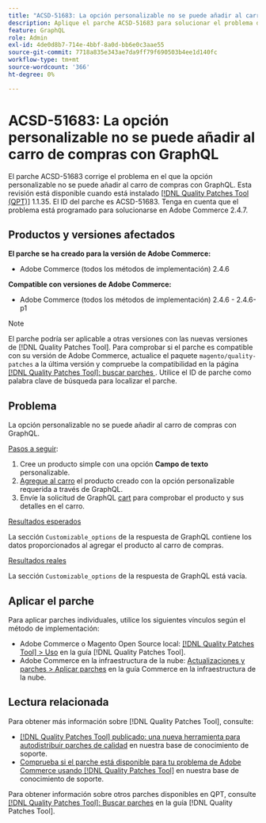 ```yaml
---
title: "ACSD-51683: La opción personalizable no se puede añadir al carro de compras con GraphQL"
description: Aplique el parche ACSD-51683 para solucionar el problema de Adobe Commerce en el que la opción personalizable no se puede añadir al carro de compras con GraphQL.
feature: GraphQL
role: Admin
exl-id: 4de0d8b7-714e-4bbf-8a0d-bb6e0c3aae55
source-git-commit: 7718a835e343ae7da9ff79f690503b4ee1d140fc
workflow-type: tm+mt
source-wordcount: '366'
ht-degree: 0%

---
```


# ACSD-51683: La opción personalizable no se puede añadir al carro de compras con GraphQL

El parche ACSD-51683 corrige el problema en el que la opción personalizable no se puede añadir al carro de compras con GraphQL. Esta revisión está disponible cuando está instalado [[!DNL Quality Patches Tool (QPT)]](/help/announcements/adobe-commerce-announcements/magento-quality-patches-released-new-tool-to-self-serve-quality-patches.md) 1.1.35. El ID del parche es ACSD-51683. Tenga en cuenta que el problema está programado para solucionarse en Adobe Commerce 2.4.7.

## Productos y versiones afectados

**El parche se ha creado para la versión de Adobe Commerce:**

* Adobe Commerce (todos los métodos de implementación) 2.4.6

**Compatible con versiones de Adobe Commerce:**

* Adobe Commerce (todos los métodos de implementación) 2.4.6 - 2.4.6-p1

>[!NOTE]
>
>El parche podría ser aplicable a otras versiones con las nuevas versiones de [!DNL Quality Patches Tool]. Para comprobar si el parche es compatible con su versión de Adobe Commerce, actualice el paquete `magento/quality-patches` a la última versión y compruebe la compatibilidad en la página [[!DNL Quality Patches Tool]: buscar parches ](https://experienceleague.adobe.com/tools/commerce-quality-patches/index.html?lang=es). Utilice el ID de parche como palabra clave de búsqueda para localizar el parche.

## Problema

La opción personalizable no se puede añadir al carro de compras con GraphQL.

<u>Pasos a seguir</u>:

1. Cree un producto simple con una opción **Campo de texto** personalizable.
1. [Agregue al carro](https://developer.adobe.com/commerce/webapi/graphql/tutorials/checkout/add-product-to-cart/) el producto creado con la opción personalizable requerida a través de GraphQL.
1. Envíe la solicitud de GraphQL [cart](https://developer.adobe.com/commerce/webapi/graphql/schema/cart/queries/cart/) para comprobar el producto y sus detalles en el carro.

<u>Resultados esperados</u>

La sección `Customizable_options` de la respuesta de GraphQL contiene los datos proporcionados al agregar el producto al carro de compras.

<u>Resultados reales</u>

La sección `Customizable_options` de la respuesta de GraphQL está vacía.

## Aplicar el parche

Para aplicar parches individuales, utilice los siguientes vínculos según el método de implementación:

* Adobe Commerce o Magento Open Source local: [[!DNL Quality Patches Tool] > Uso](https://experienceleague.adobe.com/docs/commerce-operations/tools/quality-patches-tool/usage.html?lang=es) en la guía [!DNL Quality Patches Tool].
* Adobe Commerce en la infraestructura de la nube: [Actualizaciones y parches > Aplicar parches](https://experienceleague.adobe.com/docs/commerce-cloud-service/user-guide/develop/upgrade/apply-patches.html?lang=es) en la guía Commerce en la infraestructura de la nube.

## Lectura relacionada

Para obtener más información sobre [!DNL Quality Patches Tool], consulte:

* [[!DNL Quality Patches Tool] publicado: una nueva herramienta para autodistribuir parches de calidad](/help/announcements/adobe-commerce-announcements/magento-quality-patches-released-new-tool-to-self-serve-quality-patches.md) en nuestra base de conocimiento de soporte.
* [Comprueba si el parche está disponible para tu problema de Adobe Commerce usando [!DNL Quality Patches Tool]](/help/support-tools/patches-available-in-qpt-tool/check-patch-for-magento-issue-with-magento-quality-patches.md) en nuestra base de conocimiento de soporte.

Para obtener información sobre otros parches disponibles en QPT, consulte [[!DNL Quality Patches Tool]: Buscar parches](https://experienceleague.adobe.com/tools/commerce-quality-patches/index.html?lang=es) en la guía [!DNL Quality Patches Tool].
